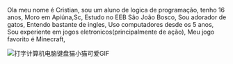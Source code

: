 Ola meu nome é Cristian, sou um aluno de logica de programação, tenho 16 anos,
Moro em Apiúna,Sc,
Estudo no EEB São João Bosco,
Sou adorador de gatos,
Entendo bastante de ingles,
Uso computadores desde os 5 anos,
Sou experiente em jogos eletronicos(principalmente de ação),
Meu jogo favorito é Minecraft,



![打字计算机电脑键盘猫小猫可爱GIF](https://github.com/CristianUller/CristianUller/assets/166440161/f8eba038-da9b-42eb-ae36-e57ff0685aab)


